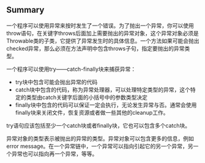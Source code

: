 ## Summary

一个程序可以使用异常来按时发生了一个错误。为了抛出一个异常，你可以使用throw语句，在关键字throws后面加上需要抛出的异常对象，这个异常对象必须是Throwable类的子类，它提供了异常发生时的具体信息。一个方法如果可能会抛出checked异常，那么必须在方法声明中包含throws子句，指定要抛出的异常类型。

一个程序可以使用try——catch-finally块来捕获异常：

* try块中包含可能会抛出异常的代码
* catch块中包含的代码，称为异常处理器，可以处理特定类型的异常，这个特定的类型由catch关键字后面的小括号中的参数类型决定
* finally块中包含的代码可以保证一定会执行，无论发生异常与否。通常会使用finally块来关闭文件，恢复资源或者做一些其他的cleanup工作。


try语句应该包括至少一个catch块或者finally块，它也可以包含多个catch块。


异常对象的类型表示被抛出的异常的类型。异常对象可以包含更多的信息，例如error message。在一个异常链中，一个异常可以指向引起它的另一个异常，另一个异常也可以指向再一个异常，等等。




















